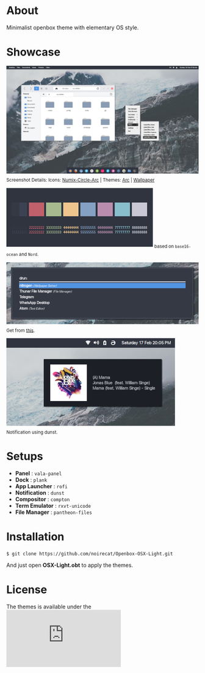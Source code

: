 About
==================

Minimalist openbox theme with elementary OS style.

Showcase
==========

![img](img/overview.png)
<sub>Screenshot Details: Icons: [Numix-Circle-Arc](https://aur.archlinux.org/packages/numix-circle-arc-icons-git/) |
 Themes: [Arc](https://github.com/horst3180/arc-theme) | [Wallpaper](https://github.com/noirecat/Openbox-OSX-Light/wall/glacier.jpg) </sub>

![img1](img/pallate.png)
<sub>based on `base16-ocean` and `Nord`.</sub>

![img2](img/rofi.png)
<sub>Get from [this](https://gist.github.com/rawsh/9ae04a2bdbfce513ad0851d9277515d2).</sub>

![img3](img/notify.png)
<sub>Notification using dunst.</sub>

Setups
=======
* **Panel** : `vala-panel`
* **Dock** : `plank` 
* **App Launcher** : `rofi`
* **Notification** : `dunst`
* **Compositor** : `compton`
* **Term Emulator** : `rxvt-unicode`
* **File Manager** : `pantheon-files`

Installation
==============

```
$ git clone https://github.com/noirecat/Openbox-OSX-Light.git
```

And just open **OSX-Light.obt** to apply the themes.

License
========

The themes is available under the ![MIT License](https://github.com/noirecat/Openbox-OSX-Light/LICENSE.txt)